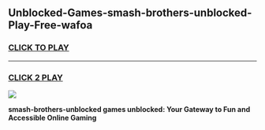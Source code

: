 
## Unblocked-Games-smash-brothers-unblocked-Play-Free-wafoa
<h3>
<a href="https://premium76.site?title=smash-brothers-unblocked&ref=23A">CLICK TO PLAY</a></h3>
<hr>

<h3>
<a href="https://premium76.site?title=smash-brothers-unblocked&ref=23A">CLICK 2 PLAY</a>
  
</h3>

<a href="https://premium76.site?title=smash-brothers-unblocked&ref=23A"><img src="https://clearcache.store/games.png"></a>


**smash-brothers-unblocked games unblocked: Your Gateway to Fun and Accessible Online Gaming**
